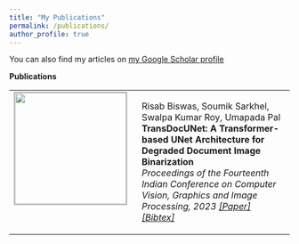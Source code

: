 ```yaml
---
title: "My Publications"
permalink: /publications/
author_profile: true
---
```


You can also find my articles on <a href="https://scholar.google.com/citations?user=xC3keU4AAAAJ&hl=en"> my Google Scholar profile </a> <br>

<strong>Publications</strong> <br>

<table>
<tbody>
<tr> 
  <td style="width:200px; height:200px; vertical-align: top;"> 
    <img style="float: left; margin-right: 10px; border: 2px solid #bbb;" src="https://risabbiswas.github.io/images/ICVGIP.png" width="200px" height="200px"> 
  </td>
  <td style="height=200px; vertical-align: top;"> 
    <p>
      Risab Biswas, Soumik Sarkhel, Swalpa Kumar Roy, Umapada Pal <br> 
      <strong>TransDocUNet: A Transformer-based UNet Architecture for Degraded Document Image Binarization</strong> <br>
      <i> Proceedings of the Fourteenth Indian Conference on Computer Vision, Graphics and Image Processing, 2023 
      <a href="https://arxiv.org/pdf/2109.11048.pdf"> [Paper] </a> 
      <a href=" https://github.com/LAR/lincolnbeet_dataset"> [Bibtex] </a>  
      </i>  
    </p> 
  </td>
</tr>
</tbody>
</table>